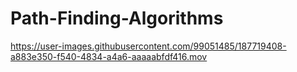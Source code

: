 # Path-Finding-Algorithms

https://user-images.githubusercontent.com/99051485/187719408-a883e350-f540-4834-a4a6-aaaaabfdf416.mov

